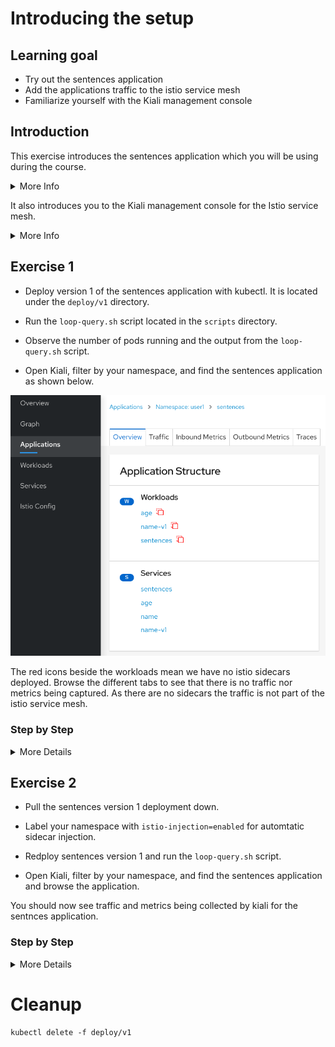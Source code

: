 [//]: # (Copyright, Eficode )
[//]: # (Origin: https://github.com/eficode-academy/istio-katas)
[//]: # (Tags: #sentences #kiali)

# Introducing the setup

## Learning goal

- Try out the sentences application
- Add the applications traffic to the istio service mesh
- Familiarize yourself with the Kiali management console

## Introduction

This exercise introduces the sentences application which you will be using during the course.

<details>
    <summary> More Info </summary>

This application implements a simple 'sentences' builder, which can build
sentences from the following simple algorithm:

```
age = random(0,100)
name = random(['Peter','Ray','Egon'])
return name + ' is ' + age + ' years'
```
The application is made up of three services, one which can be queried for the
random age, one which can be queried for a random name and a frontend sentence service, which
calls the two other through HTTP requests and formats the final sentences.

</details>

It also introduces you to the Kiali management console for the Istio service mesh.

<details>
    <summary> More Info </summary>

Kiali provides dashboards and observability by showing you the structure and health of your service mesh.
It provides detailed metrics, Grfana access and integrates with Jaeger for distributed tracing. 

</details>

## Exercise 1

- Deploy version 1 of the sentences application with kubectl. It is located under the `deploy/v1` directory.

- Run the `loop-query.sh` script located in the `scripts` directory.

- Observe the number of pods running and the output from the `loop-query.sh` script.

- Open Kiali, filter by your namespace, and find the sentences application as shown below.

![Sentences with no sidecars](images/kiali-no-sidecars.png)

The red icons beside the workloads mean we have no istio sidecars deployed.
Browse the different tabs to see that there is no traffic nor metrics being captured. 
As there are no sidecars the traffic is not part of the istio service mesh.

### Step by Step
<details>
    <summary> More Details </summary>

Open a terminal in the root of the git repository (istio-katas) and use `kubectl` to deploy `v1` of the application.


```console
kubectl apply -f deploy/v1
```

Observe the number of services and pods running.

```console
kubectl get pod,svc
```

You should see something like:

```console
NAME                             READY   STATUS    RESTARTS   AGE
pod/age-7976688957-mbvzz         1/1     Running   0          2s
pod/name-v1-587b56cdf4-rwcwt     1/1     Running   0          2s
pod/sentences-6dffccb8c6-7fd57   1/1     Running   0          2s

NAME                TYPE        CLUSTER-IP       EXTERNAL-IP   PORT(S)          AGE
service/age         ClusterIP   172.20.123.133   <none>        5000/TCP         2s
service/name        ClusterIP   172.20.108.51    <none>        5000/TCP         2s
service/name-v1     ClusterIP   172.20.226.141   <none>        5000/TCP         2s
service/sentences   NodePort    172.20.168.218   <none>        5000:30326/TCP   2s
```

In another shell, run the following to continuously query the sentence service and observe the output:

```console
./scripts/loop-query.sh
```

</details>

## Exercise 2

- Pull the sentences version 1 deployment down.

- Label your namespace with `istio-injection=enabled` for automtatic sidecar injection.

- Redploy sentences version 1 and run the `loop-query.sh` script.

- Open Kiali, filter by your namespace, and find the sentences application and browse the application.

You should now see traffic and metrics being collected by kiali for the sentnces application.

### Step by Step
<details>
    <summary> More Details </summary>

Pull the version on deployment down.

```console
kubectl delete -f deploy/v1
```

Label **your** namespace (user1, user2, user3, etc) for automatic sidecar injection.

```console
kubectl label namespace <user1> istio-injection=enabled
```

Deploy version 1 (`v1`).

```console
kubectl apply -f deploy/v1
```

Run the `loop-query.sh` script to produce some traffic.

```console
./scripts/loop-query.sh
```

</details>

# Cleanup

```console
kubectl delete -f deploy/v1
```